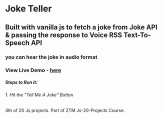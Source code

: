 # Joke Teller
## Built with vanilla js to fetch a joke from Joke API & passing the response to Voice RSS Text-To-Speech API
### you can hear the joke in audio format 
### View Live Demo - [here](https://akiijadhav.github.io/Joke-Teller/)

<h5> Steps to Run it: </h5>
<h6>1. Hit the "Tell Me A Joke" Button</h6>

4th of 20 Js projects.
Part of ZTM Js-20-Projects Course.
